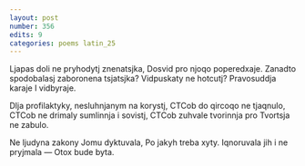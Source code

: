 ```yaml
---
layout: post
number: 356
edits: 9
categories: poems latin_25
---
```


Ljapas doli ne pryhodytj znenatsjka,
Dosvid pro njoqo poperedxaje.
Zanadto spodobalasj zaboronena tsjatsjka?
Vidpuskaty ne hotcutj?
Pravosuddja karaje 
I vidbyraje.

Dlja profilaktyky, nesluhnjanym na korystj,
CTCob do qircoqo ne tjaqnulo,
CTCob ne drimaly sumlinnja i sovistj,
CTCob zuhvale tvorinnja pro Tvortsja ne zabulo.

Ne ljudyna zakony Jomu dyktuvala, 
Po jakyh treba xyty.
Iqnoruvala jih i ne pryjmala — 
Otox bude byta.
